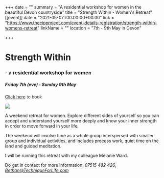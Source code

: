 +++
date = ""
summary = "A residential workshop for women in the beautiful Devon countryside"
title = "Strength Within - Women's Retreat"
[[event]]
date = "2021-05-07T00:00:00+00:00"
link = "https://www.thecipproject.com/event-details-registration/strength-within-womens-retreat"
linkName = ""
location = "7th - 9th May in Devon"

+++
# Strength Within

### - a residential workshop for women

##### Friday 7th (eve) - Sunday 9th May

[Click here](https://www.thecipproject.com/event-details-registration/strength-within-womens-retreat) to book

![](/uploads/karl-magnuson-strength-within.jpg)

A weekend retreat for women. Explore different sides of yourself so you can accept and understand yourself more deeply and know your inner strength in order to move forward in your life.

The weekend will involve time as a whole group interspersed with smaller group and individual activities, and includes process work, quiet time on the land and guided meditation.

I will be running this retreat with my colleague Melanie Ward.

Do get in contact for more information: _07515 482 426_, [_Bethan@TechniqueForLife.com_](mailto:bethan@techniqueforlife.com)